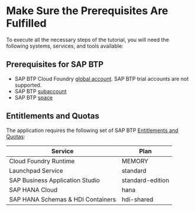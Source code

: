 # Make Sure the Prerequisites Are Fulfilled

To execute all the necessary steps of the tutorial, you will need the following systems, services, and tools available:

## Prerequisites for SAP BTP

* SAP BTP Cloud Foundry [global account](https://help.sap.com/products/BTP/65de2977205c403bbc107264b8eccf4b/8ed4a705efa0431b910056c0acdbf377.html?locale=en-US#loioc165d95ee700407eb181770901caec94). SAP BTP trial accounts are not supported.
* SAP BTP [subaccount](https://help.sap.com/products/BTP/65de2977205c403bbc107264b8eccf4b/8ed4a705efa0431b910056c0acdbf377.html?locale=en-US#loio8d6e3a0fa4ab43e4a421d3ed08128afa)
* SAP BTP [space](https://help.sap.com/docs/BTP/65de2977205c403bbc107264b8eccf4b/2f6ed22ccf424dae84345f4500c2d8ea.html)


## Entitlements and Quotas

The application requires the following set of SAP BTP [Entitlements and Quotas](https://help.sap.com/products/BTP/65de2977205c403bbc107264b8eccf4b/00aa2c23479d42568b18882b1ca90d79.html?locale=en-US):

| Service                           | Plan       |
|-----------------------------------|------------|
| Cloud Foundry Runtime             | MEMORY     |
| Launchpad Service                 | standard   |
| SAP Business Application Studio   | standard-edition  |
| SAP HANA Cloud                    | hana       |
| SAP HANA Schemas & HDI Containers | hdi-shared |

